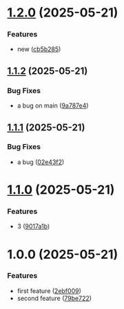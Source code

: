 # [1.2.0](https://github.com/dadiorchen/test-semantic-release/compare/v1.1.2...v1.2.0) (2025-05-21)


### Features

* new ([cb5b285](https://github.com/dadiorchen/test-semantic-release/commit/cb5b2854ab986901e5deb24c2c598cb4a30cbc1c))

## [1.1.2](https://github.com/dadiorchen/test-semantic-release/compare/v1.1.1...v1.1.2) (2025-05-21)


### Bug Fixes

* a bug on main ([9a787e4](https://github.com/dadiorchen/test-semantic-release/commit/9a787e4864b45bf5541294eba5b5db8c60a5f543))

## [1.1.1](https://github.com/dadiorchen/test-semantic-release/compare/v1.1.0...v1.1.1) (2025-05-21)


### Bug Fixes

* a bug ([02e43f2](https://github.com/dadiorchen/test-semantic-release/commit/02e43f221a65255b74f0b9d7ff8c799ce1922b7a))

# [1.1.0](https://github.com/dadiorchen/test-semantic-release/compare/v1.0.0...v1.1.0) (2025-05-21)


### Features

* 3 ([9017a1b](https://github.com/dadiorchen/test-semantic-release/commit/9017a1b55a24531c10dec77d81d80842429c1f25))

# 1.0.0 (2025-05-21)


### Features

* first feature ([2ebf009](https://github.com/dadiorchen/test-semantic-release/commit/2ebf009f50fa5acc2621b4cf534be0bb9901e6b3))
* second feature ([79be722](https://github.com/dadiorchen/test-semantic-release/commit/79be72246df1739451ab173b13ac0c45b1edd4ba))
